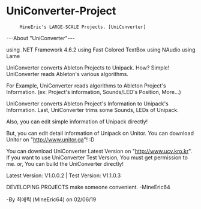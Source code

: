 # UniConverter-Project

         MineEric's LARGE-SCALE Projects. [UniConverter]

---About "UniConverter"---

using .NET Framework 4.6.2
using Fast Colored TextBox
using NAudio
using Lame

UniConverter converts Ableton Projects to Unipack.
How? Simple! UniConverter reads Ableton's various algorithms.

For Example, UniConverter reads algorithms to Ableton Project's Information.
(ex: Project's information, Sounds/LED's Position, More...)

UniConverter converts Ableton Project's Information to Unipack's Information.
Last, UniConverter trims some Sounds, LEDs of Unipack.

Also, you can edit simple information of Unipack directly!

But, you can edit detail information of Unipack on Unitor.
You can download Unitor on "http://www.unitor.ga"! :D

You can download UniConverter Latest Version on "http://www.ucv.kro.kr".
If you want to use UniConverter Test Version, You must get permission to me. or, You can build the UniConverter directly!

Latest Version: V1.0.0.2   |   Test Version: V1.1.0.3

DEVELOPING PROJECTS make someone convenient. -MineEric64

-By 최에릭 (MineEric64) on 02/06/19

